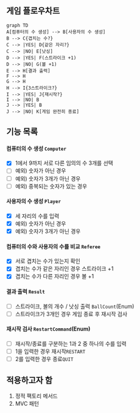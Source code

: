 ## 게임 플로우차트

```mermaid
graph TD
A[컴퓨터의 수 생성] --> B[사용자의 수 생성]
B --> C{겹치는 수?}
C --> |YES| D{같은 자리?}
C --> |NO| E[낫싱]
D --> |YES| F(스트라이크 +1)
D --> |NO| G(볼 +1)
E --> H[결과 출력]
F --> H 
G --> H
H --> I{3스트라이크?}
I --> |YES| J{재시작?}
I --> |NO| B
J --> |YES| B
J --> |NO| K[게임 완전히 종료]
```

## 기능 목록

#### 컴퓨터의 수 생성 `Computer`

- [x] 1에서 9까지 서로 다른 임의의 수 3개를 선택
- [ ] 예외) 숫자가 아닌 경우
- [ ] 예외) 숫자가 3개가 아닌 경우
- [ ] 예외) 중복되는 숫자가 있는 경우

#### 사용자의 수 생성 `Player`

- [x] 세 자리의 수를 입력
- [x] 예외) 숫자가 아닌 경우
- [x] 예외) 숫자가 3개가 아닌 경우

#### 컴퓨터의 수와 사용자의 수를 비교 `Referee`

- [x] 서로 겹치는 수가 있는지 확인
- [x] 겹치는 수가 같은 자리인 경우 스트라이크 +1
- [x] 겹치는 수가 다른 자리인 경우 볼 +1

#### 결과 출력 `Result`

- [ ] 스트라이크, 볼의 개수 / 낫싱 출력 `BallCount`(Enum)
- [ ] 스트라이크가 3개인 경우 게임 종료 후 재시작 검사

#### 재시작 검사 `RestartCommand`(Enum)

- [ ] 재시작/종료를 구분하는 1과 2 중 하나의 수를 입력
- [ ] 1을 입력한 경우 재시작`RESTART`
- [ ] 2를 입력한 경우 종료`QUIT`

## 적용하고자 함

1. 정적 팩토리 메서드
2. MVC 패턴